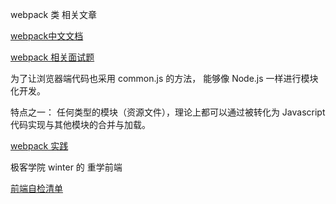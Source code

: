 webpack 类 相关文章

[webpack中文文档](https://www.webpackjs.com/concepts/)

[webpack 相关面试题](https://juejin.im/post/6844904094281236487)



为了让浏览器端代码也采用 common.js 的方法， 能够像 Node.js 一样进行模块化开发。

特点之一： 任何类型的模块（资源文件），理论上都可以通过被转化为 Javascript 代码实现与其他模块的合并与加载。

[webpack 实践](https://github.com/vikingmute/webpack-for-fools/blob/master/entries/newchapter-1.md)



极客学院  winter 的 重学前端

[前端自检清单](https://juejin.im/post/6844903830887366670#heading-20)





